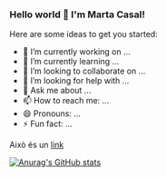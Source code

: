 ### Hello world 👋 I'm Marta Casal!

Here are some ideas to get you started:

- 🔭 I’m currently working on ...
- 🌱 I’m currently learning ...
- 👯 I’m looking to collaborate on ...
- 🤔 I’m looking for help with ...
- 💬 Ask me about ...
- 📫 How to reach me: ...
- 😄 Pronouns: ...
- ⚡ Fun fact: ...

Això és un [link](https://www.linkedin.com/in/marta-casal-tapia)

[![Anurag's GitHub stats](https://github-readme-stats.vercel.app/api?username=mcasal)](https://github.com/anuraghazra/github-readme-stats)
